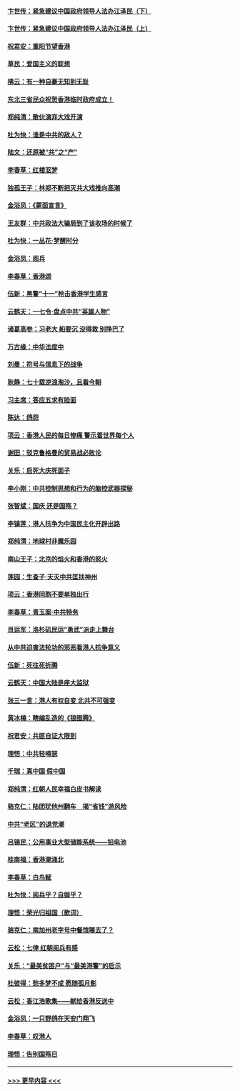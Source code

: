 #### [卞世传：紧急建议中国政府领导人法办江泽民（下）](../pages/nsc993/n11573390.md?t=10071844) 
#### [卞世传：紧急建议中国政府领导人法办江泽民（上）](../pages/nsc993/n11573208.md?t=10071844) 
#### [祝君安：重阳节望香港](../pages/nsc993/n11573190.md?t=10071844) 
#### [草民：爱国主义的联想](../pages/nsc993/n11572333.md?t=10071844) 
#### [拂云：有一种自豪无知到无耻](../pages/nsc993/n11572006.md?t=10071844) 
#### [东北三省民众祝贺香港临时政府成立！](../pages/nsc993/n11571215.md?t=10071844) 
#### [郑纯清：散伙演弃大戏开演](../pages/nsc993/n11570826.md?t=10071844) 
#### [吐为快：谁是中共的敌人？](../pages/nsc993/n11570817.md?t=10071844) 
#### [陆文：还原被“共”之“产”](../pages/nsc993/n11570798.md?t=10071844) 
#### [李春草：红楼沤梦](../pages/nsc993/n11569673.md?t=10071844) 
#### [独孤王子：林郑不断把灭共大戏推向高潮](../pages/nsc993/n11569381.md?t=10071844) 
#### [金浴凤：《蒙面宣言》](../pages/nsc993/n11569368.md?t=10071844) 
#### [王友群：中共政法大骗局到了该收场的时候了](../pages/nsc993/n11568940.md?t=10071844) 
#### [吐为快：一丛花‧梦醒时分](../pages/nsc993/n11567491.md?t=10071844) 
#### [金浴凤：阅兵](../pages/nsc993/n11567454.md?t=10071844) 
#### [李春草：香港颂](../pages/nsc993/n11567444.md?t=10071844) 
#### [伍新：黑警“十一”枪击香港学生感言](../pages/nsc993/n11567426.md?t=10071844) 
#### [云鹤天：一七令‧盘点中共“英雄人物”](../pages/nsc993/n11567091.md?t=10071844) 
#### [诸葛高参：习老大 船要沉 没得救 别挣巴了](../pages/nsc993/n11566976.md?t=10071844) 
#### [万古缘：中华法度中](../pages/nsc993/n11566726.md?t=10071844) 
#### [刘曼：符号与信息下的战争](../pages/nsc993/n11564655.md?t=10071844) 
#### [耿静：七十载逆浪淘沙，且看今朝](../pages/nsc993/n11564520.md?t=10071844) 
#### [习主席：答应五求有脸面](../pages/nsc993/n11563953.md?t=10071844) 
#### [陈达：鸽怨](../pages/nsc993/n11561879.md?t=10071844) 
#### [项云：香港人民的每日惨痛  警示着世界每个人](../pages/nsc993/n11559273.md?t=10071844) 
#### [谢田：驳克鲁格曼的贸易战必败论](../pages/nsc993/n11555840.md?t=10071844) 
#### [关乐：启死大庆死面子](../pages/nsc993/n11556823.md?t=10071844) 
#### [李小刚：中共控制思想和行为的脑控武器探秘](../pages/nsc993/n11556776.md?t=10071844) 
#### [张智斌：国庆  还是国殇？](../pages/nsc993/n11556617.md?t=10071844) 
#### [李镇莲：港人抗争为中国民主化开辟出路](../pages/nsc993/n11556570.md?t=10071844) 
#### [郑纯清：地球村非魔乐园](../pages/nsc993/n11555415.md?t=10071844) 
#### [南山王子：北京的焰火和香港的怒火](../pages/nsc993/n11555318.md?t=10071844) 
#### [莲园：生查子·天灭中共匡扶神州](../pages/nsc993/n11555302.md?t=10071844) 
#### [项云：香港同胞不要单独出行](../pages/nsc993/n11555276.md?t=10071844) 
#### [李春草：青玉案‧中共特务](../pages/nsc993/n11552356.md?t=10071844) 
#### [肖运军：洛杉矶民运“勇武”派走上舞台](../pages/nsc993/n11551595.md?t=10071844) 
#### [从中共迫害法轮功的邪恶看港人抗争意义](../pages/nsc993/n11540858.md?t=10071844) 
#### [伍新：死往死折腾](../pages/nsc993/n11550174.md?t=10071844) 
#### [云鹤天：中国大陆是座大监狱](../pages/nsc993/n11550155.md?t=10071844) 
#### [张三一言：港人有权自变 北共不可强变](../pages/nsc993/n11550132.md?t=10071844) 
#### [黄冰楠：瞎编乱造的《狼图腾》](../pages/nsc993/n11550082.md?t=10071844) 
#### [祝君安：共匪自证大限到](../pages/nsc993/n11550041.md?t=10071844) 
#### [理悟：中共轻嘚瑟](../pages/nsc993/n11547978.md?t=10071844) 
#### [千瑞：真中国 假中国](../pages/nsc993/n11547865.md?t=10071844) 
#### [郑纯清：红朝人民幸福白皮书解读](../pages/nsc993/n11547499.md?t=10071844) 
#### [骆克仁：陆团犹他州翻车　揭“省钱”游风险](../pages/nsc993/n11546977.md?t=10071844) 
#### [中共“老区”的退党潮](../pages/nsc993/n11545995.md?t=10071844) 
#### [吕锡民：公用事业大型储能系统——铅电池](../pages/nsc993/n11545701.md?t=10071844) 
#### [桂南福：香港潮涌北](../pages/nsc993/n11545682.md?t=10071844) 
#### [李春草：白鸟赋](../pages/nsc993/n11545663.md?t=10071844) 
#### [吐为快：阅兵乎？自娱乎？](../pages/nsc993/n11545625.md?t=10071844) 
#### [理悟：荣光归祖国（歌词）](../pages/nsc993/n11545616.md?t=10071844) 
#### [骆克仁：南加州老字号中餐馆哪去了？](../pages/nsc993/n11545120.md?t=10071844) 
#### [云松：七律 红朝阅兵有感](../pages/nsc993/n11542394.md?t=10071844) 
#### [关乐：“最美贫困户”与“最美港警”的启示](../pages/nsc993/n11542252.md?t=10071844) 
#### [杜彼得：愁多梦不成 愿随孤月影](../pages/nsc993/n11540296.md?t=10071844) 
#### [云松：香江浩歌集——献给香港反送中](../pages/nsc993/n11540149.md?t=10071844) 
#### [金浴凤：一只野鸽在天安门翔飞](../pages/nsc993/n11540280.md?t=10071844) 
#### [李春草：叹港人](../pages/nsc993/n11540119.md?t=10071844) 
#### [理悟：告别国殇日](../pages/nsc993/n11539610.md?t=10071844) 

----
#### [ >>> 更早内容 <<< ](../indexes/nsc993-earlier.md)
